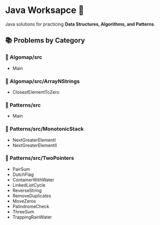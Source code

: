 # Java Worksapce 🚀

Java solutions for practicing **Data Structures, Algorithms, and Patterns**.

## 📚 Problems by Category

### 📂 Algomap/src
- Main

### 📂 Algomap/src/ArrayNStrings
- ClosestElementToZero

### 📂 Patterns/src
- Main

### 📂 Patterns/src/MonotonicStack
- NextGreaterElementI
- NextGreaterElementII

### 📂 Patterns/src/TwoPointers
- PairSum
- DutchFlag
- ContainerWithWater
- LinkedListCycle
- ReverseString
- RemoveDuplicates
- MoveZeros
- PalindromeCheck
- ThreeSum
- TrappingRainWater

